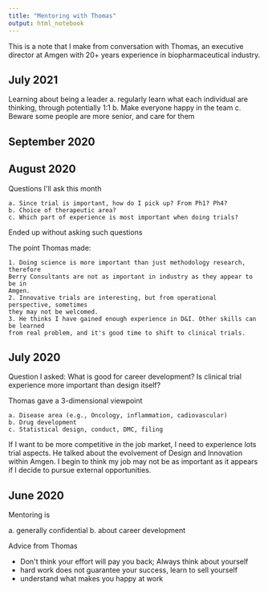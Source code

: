 ```yaml
---
title: "Mentoring with Thomas"
output: html_notebook
---
```



This is a note that I make from conversation with Thomas, an executive director 
at Amgen with 20+ years experience in biopharmaceutical industry.


## July 2021

Learning about being a leader
  a. regularly learn what each individual are thinking, through potentially 1:1
  b. Make everyone happy in the team
  c. Beware some people are more senior, and care for them


## September 2020

## August 2020

  Questions I'll ask this month
  
    a. Since trial is important, how do I pick up? From Ph1? Ph4?
    b. Choice of therapeutic area?
    c. Which part of experience is most important when doing trials?

  Ended up without asking such questions
  
  The point Thomas made: 
  
    1. Doing science is more important than just methodology research, therefore
    Berry Consultants are not as important in industry as they appear to be in
    Amgen.
    2. Innovative trials are interesting, but from operational perspective, sometimes
    they may not be welcomed.
    3. He thinks I have gained enough experience in D&I. Other skills can be learned
    from real problem, and it's good time to shift to clinical trials. 



## July 2020

  Question I asked: What is good for career development? Is clinical trial experience more important than design itself?
  
  Thomas gave a 3-dimensional viewpoint
  
    a. Disease area (e.g., Oncology, inflammation, cadiovascular)
    b. Drug development 
    c. Statistical design, conduct, DMC, filing 
  
  If I want to be more competitive in the job market, I need to experience lots trial aspects. He talked about the evolvement of Design and Innovation within Amgen. I begin to think my job may not be as important as it appears if I decide to pursue external opportunities.  

## June 2020
  Mentoring is
  
  a. generally confidential
  b. about career development
  
  Advice from Thomas
  
  + Don't think your effort will pay you back; Always think about yourself
  + hard work does not guarantee your success, learn to sell yourself
  + understand what makes you happy at work
  